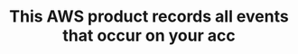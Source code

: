 ---
layout: answer
title: "This AWS product records all events that occur on your acc"
blurb: "The event logging tool that records all account activity is Amazon CloudTrail. The description here of AWS CloudTrail is taken directly from the docs:"
quid: 37
---